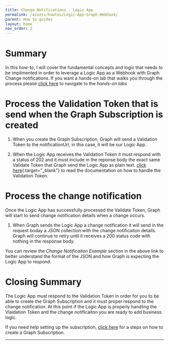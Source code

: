 ```yaml
---
title: Change Notifications - Logic App
permalink: /assets/howtos/Logic-App-Graph-Webhook/
parent: How to guides
layout: home
nav_order: 2
---
```

# Summary
In this how-to, I will cover the fundamental concepts and logic that needs to be implimented in order to leverage a Logic App as a Webhook with Graph Change notifications.  If you want a hands-on lab that walks you through the process please [click here]() to navigate to the *hands-on labs* 

# Process the Validation Token that is send when the Graph Subscription is created
1. When you create the Graph Subscription, Graph will send a Validation Token to the notificationUrl, in this case, it will be our Logic App.

2. When the Logic App receives the Validation Token it must respond with a status of 202 and it must include in the reponse body the exact same Validate Token that Graph send the Logic App as plain text.
[click here](https://learn.microsoft.com/en-us/graph/change-notifications-delivery-webhooks?tabs=http){:target="_blank"} to read the documentation on how to handle the Validation Token. 

# Process the change notification
Once the Logic App has successfully processed the Validate Token, Graph will start to send change notification details when a change occurs.  

1. When Graph sends the Logic App a change notification it will send in the request boday a JSON collection with the change notificaiton details.  Graph will continue to retry until it receives a 200 status code with nothing in the response body.

You can review the *Change Notificaiton Example* section in the above link to better understand the format of the JSON and how Graph is expecting the Logic App to respond.

# Closing Summary
The Logic App must respond to the Validation Token in order for you to be able to create the Graph Subscription and it must proper respond to the change notification.  At this point if the Logic App is properly handling the Vlaidation Token and the change notificaiton you are ready to add business logic.

If you need help setting up the subscription, [click here]() for a steps on how to create a Graph Subscription.


----
